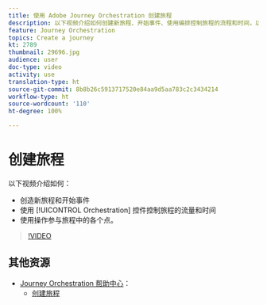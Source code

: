 ```yaml
---
title: 使用 Adobe Journey Orchestration 创建旅程
description: 以下视频介绍如何创建新旅程、开始事件、使用编排控制旅程的流程和时间，以及使用操作来参与旅程中的各个点。
feature: Journey Orchestration
topics: Create a journey
kt: 2789
thumbnail: 29696.jpg
audience: user
doc-type: video
activity: use
translation-type: ht
source-git-commit: 8b8b26c5913717520e84aa9d5aa783c2c3434214
workflow-type: ht
source-wordcount: '110'
ht-degree: 100%

---
```



# 创建旅程

以下视频介绍如何：

* 创造新旅程和开始事件
* 使用 [!UICONTROL Orchestration] 控件控制旅程的流量和时间
* 使用操作参与旅程中的各个点。

>[!VIDEO](https://video.tv.adobe.com/v/29696?quality=12&captions=chi_hans)

## 其他资源

* [Journey Orchestration 帮助中心](https://docs.adobe.com/content/help/zh-Hans/journeys/using/journey-orchestration-home.html)：
   * [创建旅程](https://docs.adobe.com/content/help/zh-Hans/journeys/using/building-journeys/about-journey-building/journey.html)
